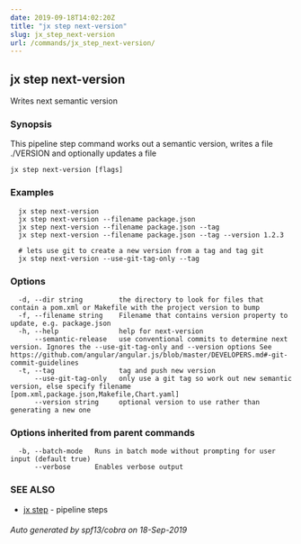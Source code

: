 ```yaml
---
date: 2019-09-18T14:02:20Z
title: "jx step next-version"
slug: jx_step_next-version
url: /commands/jx_step_next-version/
---
```

## jx step next-version

Writes next semantic version

### Synopsis

This pipeline step command works out a semantic version, writes a file ./VERSION and optionally updates a file

```
jx step next-version [flags]
```

### Examples

```
  jx step next-version
  jx step next-version --filename package.json
  jx step next-version --filename package.json --tag
  jx step next-version --filename package.json --tag --version 1.2.3
  
  # lets use git to create a new version from a tag and tag git
  jx step next-version --use-git-tag-only --tag
```

### Options

```
  -d, --dir string         the directory to look for files that contain a pom.xml or Makefile with the project version to bump
  -f, --filename string    Filename that contains version property to update, e.g. package.json
  -h, --help               help for next-version
      --semantic-release   use conventional commits to determine next version. Ignores the --use-git-tag-only and --version options See https://github.com/angular/angular.js/blob/master/DEVELOPERS.md#-git-commit-guidelines
  -t, --tag                tag and push new version
      --use-git-tag-only   only use a git tag so work out new semantic version, else specify filename [pom.xml,package.json,Makefile,Chart.yaml]
      --version string     optional version to use rather than generating a new one
```

### Options inherited from parent commands

```
  -b, --batch-mode   Runs in batch mode without prompting for user input (default true)
      --verbose      Enables verbose output
```

### SEE ALSO

* [jx step](/commands/jx_step/)	 - pipeline steps

###### Auto generated by spf13/cobra on 18-Sep-2019

